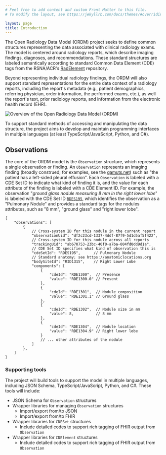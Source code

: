 ```yaml
---
# Feel free to add content and custom Front Matter to this file.
# To modify the layout, see https://jekyllrb.com/docs/themes/#overriding-theme-defaults

layout: page
title: Introduction
---
```


The Open Radiology Data Model (ORDM) project seeks to define common structures representing the data associated with clinical radiology exams. The model is centered around radiology reports, which describe imaging findings, diagnoses, and recommendations. These standard structures are labeled semantically according to standard Common Data Element (CDE) tags from the RSNA/ACR's [RadElement](https://radelement.org) repository. 

Beyond representing individual radiology findings, the ORDM will also support standard representations for the entire data context of a radiology reports, including the report's metadata (e.g., patient demographics, referring physician, order information, the performed exams, etc.), as well the report's text, prior radiology reports, and information from the electronic health record (EHR).

![Overview of the Open Radiology Data Model (ORDM)](/assets/data_model_overview.png "Data Model Overview")


To support standard methods of accessing and manipulating the data structure, the project aims to develop and maintain programming interfaces in multiple languages (at least TypeScript/JavaScript, Python, and C#).

## Observations

The core of the ORDM model is the `Observation` structure, which represents a single observation or finding. An `Observation` represents an imaging finding (broadly construed; for examples, see the [gamuts.net](https://www.gamuts.net)) such as "the patient has a left-sided pleural effusion". Each `Observation` is labeled with a CDE Set ID to indicate what kind of finding it is, and the value for each attribute of the finding is labeled with a CDE Element ID. For example, the observation "_ground glass nodule measuring 8 mm in the right lower lobe_" is labeled with the CDE Set ID [`RDES195`](https://radelement.org/home/sets/set/RDES195), which identifies the observation as a "Pulmonary Nodule" and provides a standard tags for the nodules attributes, such as "8 mm", "ground glass" and "right lower lobe".

```jsonc
{
    "observations": [
        {
            // Cross-system ID for this nodule in the current report
            "observationUid": "df2c23cd-1337-4ddf-87f9-5d1d5af5f422",
            // Cross-system ID for this nodule across all reports
            "trackingUid": "ab670753-23bc-40f0-a7ba-004fd0dd9d1a",
            // CDE Set ID specifies what kind of observation this is
            "cdeSetId": "RDES195",      // Pulmonary Nodule
            // Standard anatomy; see https://anatomiclocations.org
            "bodySiteId": "RID1315",    // Right Lower Lobe
            "components": [
                {
                    "cdeId": "RDE1300",  // Presence
                    "value": "RDE1300.0" // Present
                },
                {
                    "cdeId": "RDE1301",  // Nodule composition
                    "value": "RDE1301.1" // Ground glass
                },
                {
                    "cdeId": "RDE1302",  // Nodule size in mm
                    "value": 8,          // 8 mm
                },
                {
                    "cdeId": "RDE1304",  // Nodule location
                    "value": "RDE1304.9" // Right lower lobe
                }
                // ... other attributes of the nodule
            ]
        },
    ]
}
```
### Supporting tools

The project will build tools to support the model in multiple languages, including JSON Schema, TypeScript/JavaScript, Python, and C#. These tools will include:

- JSON Schema for `Observation` structures
- Wrapper libraries for managing `Observation` structures
    - Import/export from/to JSON
    - Import/export from/to FHIR
- Wrapper libraries for `CDESet` structures
    - Include detailed codes to support rich tagging of FHIR output from `Observation`
- Wrapper libraries for `CDElement` structures
    - Include detailed codes to support rich tagging of FHIR output from `Observation`